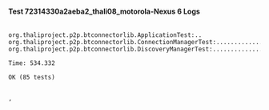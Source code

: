 #### Test 72314330a2aeba2_thali08_motorola-Nexus 6 Logs


```

org.thaliproject.p2p.btconnectorlib.ApplicationTest:..
org.thaliproject.p2p.btconnectorlib.ConnectionManagerTest:..........................
org.thaliproject.p2p.btconnectorlib.DiscoveryManagerTest:................................................

Time: 534.332

OK (85 tests)


,
```
